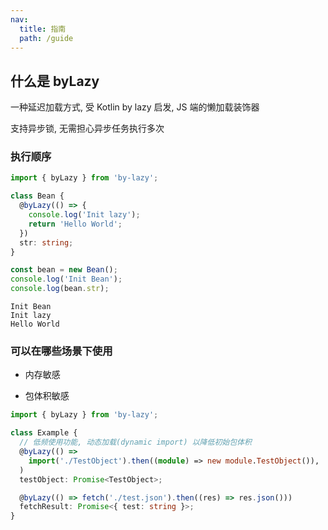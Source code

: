 ```yaml
---
nav:
  title: 指南
  path: /guide
---
```


## 什么是 byLazy

一种延迟加载方式, 受 Kotlin by lazy 启发, JS 端的懒加载装饰器

支持异步锁, 无需担心异步任务执行多次

### 执行顺序

```typescript
import { byLazy } from 'by-lazy';

class Bean {
  @byLazy(() => {
    console.log('Init lazy');
    return 'Hello World';
  })
  str: string;
}

const bean = new Bean();
console.log('Init Bean');
console.log(bean.str);
```

```shell script
Init Bean
Init lazy
Hello World
```

### 可以在哪些场景下使用

- 内存敏感

- 包体积敏感

```typescript | pure
import { byLazy } from 'by-lazy';

class Example {
  // 低频使用功能, 动态加载(dynamic import) 以降低初始包体积
  @byLazy(() =>
    import('./TestObject').then((module) => new module.TestObject()),
  )
  testObject: Promise<TestObject>;

  @byLazy(() => fetch('./test.json').then((res) => res.json()))
  fetchResult: Promise<{ test: string }>;
}
```
